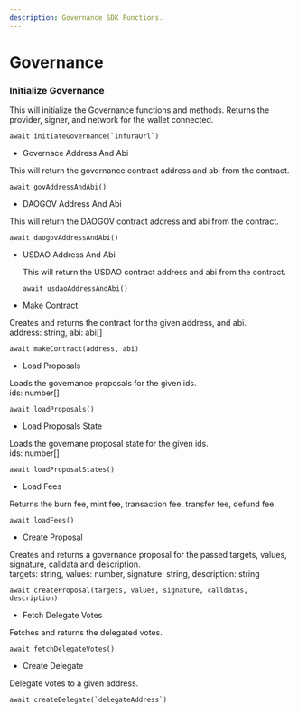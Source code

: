 ```yaml
---
description: Governance SDK Functions.
---
```


# Governance

### Initialize Governance

This will initialize the Governance functions and methods. Returns the provider, signer, and network for the wallet connected.

```text
await initiateGovernance(`infuraUrl`)
```

* Governace Address And Abi

This will return the governance contract address and abi from the contract.

```text
await govAddressAndAbi()
```

* DAOGOV Address And Abi

This will return the DAOGOV contract address and abi from the contract.

```text
await daogovAddressAndAbi()
```

* USDAO Address And Abi

  This will return the USDAO contract address and abi from the contract.

  ```text
  await usdaoAddressAndAbi()
  ```



* Make Contract

Creates and returns the contract for the given address, and abi.  
address: string, abi: abi\[\]

```text
await makeContract(address, abi)
```

* Load Proposals

Loads the governance proposals for the given ids.  
ids: number\[\]

```text
await loadProposals()
```

* Load Proposals State

Loads the governane proposal state for the given ids.  
ids: number\[\]

```text
await loadProposalStates()
```

* Load Fees

Returns the burn fee, mint fee, transaction fee, transfer fee, defund fee.

```text
await loadFees()
```

* Create Proposal

Creates and returns a governance proposal for the passed targets, values, signature, calldata and description.  
targets: string, values: number, signature: string, description: string

```text
await createProposal(targets, values, signature, calldatas, description)
```

* Fetch Delegate Votes

Fetches and returns the delegated votes.

```text
await fetchDelegateVotes()
```

* Create Delegate

Delegate votes to a given address.

```text
await createDelegate(`delegateAddress`)
```

